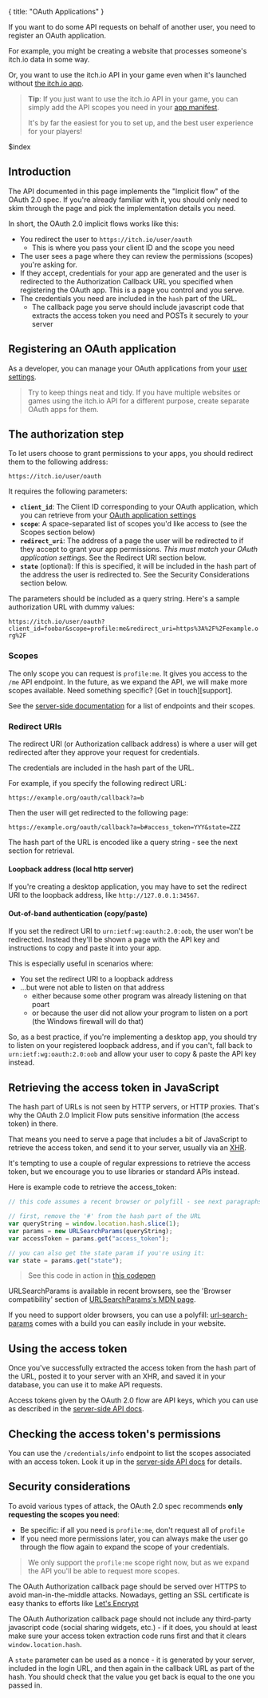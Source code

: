 {
  title: "OAuth Applications"
}

If you want to do some API requests on behalf of another user, you need
to register an OAuth application.

For example, you might be creating a website that processes someone's
itch.io data in some way.

Or, you want to use the itch.io API in your game even when it's launched
without [the itch.io app](/app).

> **Tip**: If you just want to use the itch.io API in your game, you can simply
> add the API scopes you need in your [app manifest](/docs/itch/integrating/api/).
>
> It's by far the easiest for you to set up, and the best user experience
> for your players!

$index

## Introduction

The API documented in this page implements the "Implicit flow" of the OAuth 2.0
spec. If you're already familiar with it, you should only need to skim through
the page and pick the implementation details you need.

In short, the OAuth 2.0 implicit flows works like this:

  * You redirect the user to `https://itch.io/user/oauth`
    * This is where you pass your client ID and the scope you need
  * The user sees a page where they can review the permissions (scopes) you're asking for.
  * If they accept, credentials for your app are generated and the user
  is redirected to the Authorization Callback URL you specified when registering
  the OAuth app. This is a page you control and you serve.
  * The credentials you need are included in the `hash` part of the URL.
    * The callback page you serve should include javascript code that extracts the access
    token you need and POSTs it securely to your server

## Registering an OAuth application

As a developer, you can manage your OAuth applications from your
[user settings](/user/settings/oauth-apps).

> Try to keep things neat and tidy. If you have multiple websites or
> games using the itch.io API for a different purpose, create separate
> OAuth apps for them.

## The authorization step

To let users choose to grant permissions to your apps, you should redirect
them to the following address:

`https://itch.io/user/oauth`

It requires the following parameters:

  * **`client_id`**: The Client ID corresponding to your OAuth application, which you can retrieve from your [OAuth application settings](/user/settings/oauth-apps)
  * **`scope`**: A space-separated list of scopes you'd like access to (see the Scopes section below)
  * **`redirect_uri`**: The address of a page the user will be redirected to if
  they accept to grant your app permissions. *This must match your OAuth application settings*. See the Redirect URI section below.
  * **`state`** (optional): If this is specified, it will be included in the
  hash part of the address the user is redirected to. See the Security Considerations section below.

The parameters should be included as a query string. Here's a sample authorization
URL with dummy values:

`https://itch.io/user/oauth?client_id=foobar&scope=profile:me&redirect_uri=https%3A%2F%2Fexample.org%2F`

### Scopes

The only scope you can request is `profile:me`. It gives you access to the
`/me` API endpoint. In the future, as we expand the API, we will make more
scopes available. Need something specific? [Get in touch][support].

See the [server-side documentation](/docs/api/serverside) for a list of endpoints
and their scopes.

### Redirect URIs

The redirect URI (or Authorization callback address) is where a user will get
redirected after they approve your request for credentials.

The credentials are included in the hash part of the URL.

For example, if you specify the following redirect URL:

`https://example.org/oauth/callback?a=b`

Then the user will get redirected to the following page:

`https://example.org/oauth/callback?a=b#access_token=YYY&state=ZZZ`

The hash part of the URL is encoded like a query string - see the
next section for retrieval.

#### Loopback address (local http server)

If you're creating a desktop application, you may have to set the redirect URI
to the loopback address, like `http://127.0.0.1:34567`.

#### Out-of-band authentication (copy/paste)

If you set the redirect URI to `urn:ietf:wg:oauth:2.0:oob`, the user won't be
redirected. Instead they'll be shown a page with the API key and instructions
to copy and paste it into your app.

This is especially useful in scenarios where:

  * You set the redirect URI to a loopback address
  * ...but were not able to listen on that address
    * either because some other program was already listening on that poart
    * or because the user did not allow your program to listen on a port (the Windows firewall will do that)

So, as a best practice, if you're implementing a desktop app, you should
try to listen on your registered loopback address, and if you can't, fall back
to `urn:ietf:wg:oauth:2.0:oob` and allow your user to copy & paste the API key instead.

## Retrieving the access token in JavaScript

The hash part of URLs is not seen by HTTP servers, or HTTP proxies.
That's why the OAuth 2.0 Implicit Flow puts sensitive information
(the access token) in there.

That means you need to serve a page that includes a bit of JavaScript
to retrieve the access token, and send it to your server, usually
via an [XHR](https://developer.mozilla.org/en-US/docs/Glossary/XHR_(XMLHttpRequest)).

It's tempting to use a couple of regular expressions to retrieve
the access token, but we encourage you to use libraries or standard APIs instead.

Here is example code to retrieve the access_token:

```javascript
// this code assumes a recent browser or polyfill - see next paragraphs

// first, remove the '#' from the hash part of the URL
var queryString = window.location.hash.slice(1);
var params = new URLSearchParams(queryString);
var accessToken = params.get("access_token");

// you can also get the state param if you're using it:
var state = params.get("state");
```

> See this code in action in [this codepen](https://codepen.io/fasterthanlime/pen/OxwOLP)

URLSearchParams is available in recent browsers, see
the 'Browser compatibility' section of [URLSearchParams's MDN page](https://developer.mozilla.org/en-US/docs/Web/API/URLSearchParams).

If you need to support older browsers, you can use a polyfill:
[url-search-params](https://github.com/WebReflection/url-search-params) comes
with a build you can easily include in your website.

## Using the access token

Once you've successfully extracted the access token from the hash part of the URL,
posted it to your server with an XHR, and saved it in your database, you can use
it to make API requests.

Access tokens given by the OAuth 2.0 flow are API keys, which you can use as described
in the [server-side API docs](/docs/api/serverside).

## Checking the access token's permissions

You can use the `/credentials/info` endpoint to list the scopes associated
with an access token. Look it up in the [server-side API docs](/docs/api/serverside)
for details.

## Security considerations

To avoid various types of attack, the OAuth 2.0 spec recommends **only requesting the scopes you need**:

  * Be specific: if all you need is `profile:me`, don't request all of `profile`
  * If you need more permissions later, you can always make the user go
  through the flow again to expand the scope of your credentials.

> We only support the `profile:me` scope right now, but as we expand the API
> you'll be able to request more scopes.

The OAuth Authorization callback page should be served over HTTPS to avoid man-in-the-middle
attacks. Nowadays, getting an SSL certificate is easy thanks to efforts like [Let's Encrypt](https://letsencrypt.org/)

The OAuth Authorization callback page should not include any third-party
javascript code (social sharing widgets, etc.) - if it does, you should at least
make sure your access token extraction code runs first and that it clears
`window.location.hash`.

A `state` parameter can be used as a nonce - it is generated by your server, included in the
login URL, and then again in the callback URL as part of the hash. You should check that the value
you get back is equal to the one you passed in.
